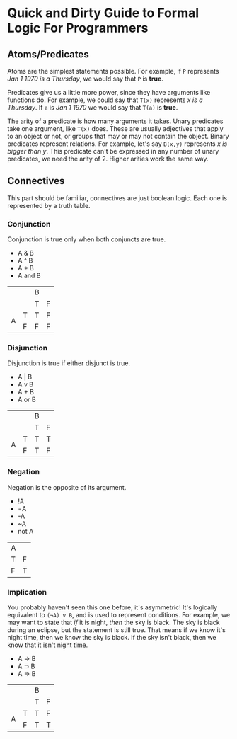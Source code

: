 # Quick and Dirty Guide to Formal Logic For Programmers

## Atoms/Predicates
Atoms are the simplest statements possible. For example, if `P` represents *Jan 1 1970 is a Thursday*, we would say that `P` is **true**.

Predicates give us a little more power, since they have arguments like functions do. For example, we could say that `T(x)` represents *x is a Thursday*. If `a` is *Jan 1 1970* we would say that `T(a)` is **true**.

The arity of a predicate is how many arguments it takes. Unary predicates take one argument, like `T(x)` does. These are usually adjectives that apply to an object or not, or groups that may or may not contain the object. Binary predicates represent relations. For example, let's say `B(x,y)` represents *x is bigger than y*. This predicate can't be expressed in any number of unary predicates, we need the arity of 2. Higher arities work the same way. 

## Connectives
This part should be familiar, connectives are just boolean logic. Each one is represented by a truth table. 
### Conjunction
Conjunction is true only when both conjuncts are true. 
* A & B
* A ^ B
* A * B
* A and B
<table>
  <tr>
    <td colspan=2 rowspan=2></td>
    <td colspan="2">B</td>
  </tr>
  <tr>
    <td>T</td>
    <td>F</td>
  </tr>
  <tr>
    <td rowspan="2">A</td>
    <td>T</td>
    <td>T</td>
    <td>F</td>
  </tr>
  <tr>
    <td>F</td>
    <td>F</td>
    <td>F</td>
  </tr>
</table>

### Disjunction
Disjunction is true if either disjunct is true. 
* A | B
* A v B
* A + B
* A or B
<table>
  <tr>
    <td colspan=2 rowspan=2></td>
    <td colspan="2">B</td>
  </tr>
  <tr>
    <td>T</td>
    <td>F</td>
  </tr>
  <tr>
    <td rowspan="2">A</td>
    <td>T</td>
    <td>T</td>
    <td>T</td>
  </tr>
  <tr>
    <td>F</td>
    <td>T</td>
    <td>F</td>
  </tr>
</table>

### Negation
Negation is the opposite of its argument. 
* !A
* ¬A
* -A
* ~A
* not A
<table>
  <tr>
    <td colspan="2">A</td>
  </tr>
  <tr>
    <td>T</td>
    <td>F</td>
  </tr>
  <tr>
    <td>F</td>
    <td>T</td>
  </tr>
</table>

### Implication
You probably haven't seen this one before, it's asymmetric! It's logically equivalent to `(¬A) v B`, and is used to represent conditions. For example, we may want to state that *if* it is night, *then* the sky is black. The sky is black during an eclipse, but the statement is still true. That means if we know it's night time, then we know the sky is black. If the sky isn't black, then we know that it isn't night time. 
* A ⇒ B
* A ⊃ B
* A => B
<table>
  <tr>
    <td colspan=2 rowspan=2></td>
    <td colspan="2">B</td>
  </tr>
  <tr>
    <td>T</td>
    <td>F</td>
  </tr>
  <tr>
    <td rowspan="2">A</td>
    <td>T</td>
    <td>T</td>
    <td>F</td>
  </tr>
  <tr>
    <td>F</td>
    <td>T</td>
    <td>T</td>
  </tr>
</table>
